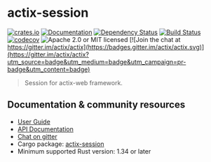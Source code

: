 # actix-session

[![crates.io](https://img.shields.io/crates/v/actix-session)](https://crates.io/crates/actix-session)
[![Documentation](https://docs.rs/actix-session/badge.svg)](https://docs.rs/actix-session)
[![Dependency Status](https://deps.rs/crate/actix-session/0.3.0/status.svg)](https://deps.rs/crate/actix-session/0.3.0)
[![Build Status](https://travis-ci.org/actix/actix-session.svg?branch=master)](https://travis-ci.org/actix/actix-session)
[![codecov](https://codecov.io/gh/actix/actix-session/branch/master/graph/badge.svg)](https://codecov.io/gh/actix/actix-session)
![Apache 2.0 or MIT licensed](https://img.shields.io/crates/l/actix-session)
[![Join the chat at https://gitter.im/actix/actix](https://badges.gitter.im/actix/actix.svg)](https://gitter.im/actix/actix?utm_source=badge&utm_medium=badge&utm_campaign=pr-badge&utm_content=badge)

> Session for actix-web framework.

## Documentation & community resources

* [User Guide](https://actix.rs/docs/)
* [API Documentation](https://docs.rs/actix-session/)
* [Chat on gitter](https://gitter.im/actix/actix)
* Cargo package: [actix-session](https://crates.io/crates/actix-session)
* Minimum supported Rust version: 1.34 or later
